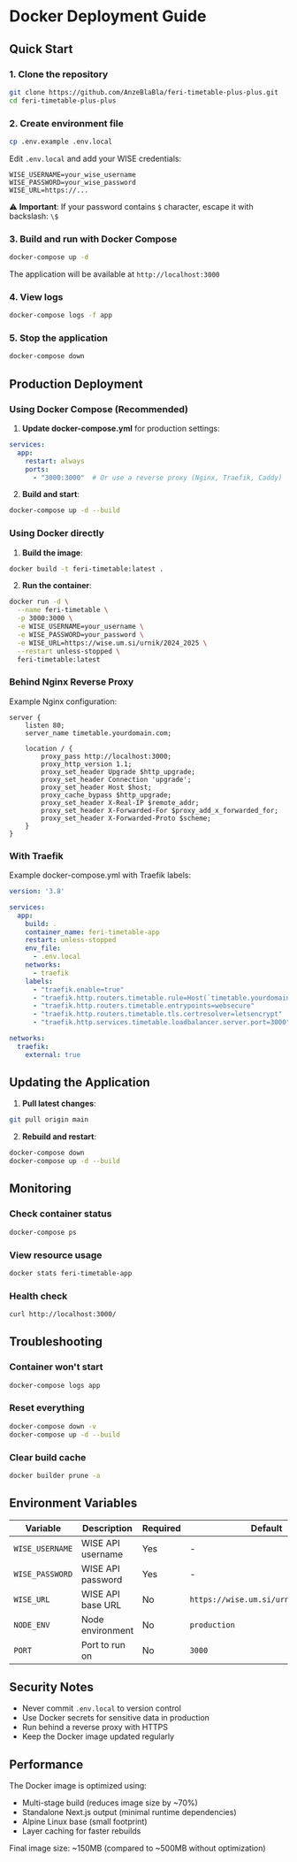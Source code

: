 # Docker Deployment Guide

## Quick Start

### 1. Clone the repository
```bash
git clone https://github.com/AnzeBlaBla/feri-timetable-plus-plus.git
cd feri-timetable-plus-plus
```

### 2. Create environment file
```bash
cp .env.example .env.local
```

Edit `.env.local` and add your WISE credentials:
```env
WISE_USERNAME=your_wise_username
WISE_PASSWORD=your_wise_password
WISE_URL=https://...
```

⚠️ **Important**: If your password contains `$` character, escape it with backslash: `\$`

### 3. Build and run with Docker Compose
```bash
docker-compose up -d
```

The application will be available at `http://localhost:3000`

### 4. View logs
```bash
docker-compose logs -f app
```

### 5. Stop the application
```bash
docker-compose down
```

## Production Deployment

### Using Docker Compose (Recommended)

1. **Update docker-compose.yml** for production settings:
```yaml
services:
  app:
    restart: always
    ports:
      - "3000:3000"  # Or use a reverse proxy (Nginx, Traefik, Caddy)
```

2. **Build and start**:
```bash
docker-compose up -d --build
```

### Using Docker directly

1. **Build the image**:
```bash
docker build -t feri-timetable:latest .
```

2. **Run the container**:
```bash
docker run -d \
  --name feri-timetable \
  -p 3000:3000 \
  -e WISE_USERNAME=your_username \
  -e WISE_PASSWORD=your_password \
  -e WISE_URL=https://wise.um.si/urnik/2024_2025 \
  --restart unless-stopped \
  feri-timetable:latest
```

### Behind Nginx Reverse Proxy

Example Nginx configuration:
```nginx
server {
    listen 80;
    server_name timetable.yourdomain.com;

    location / {
        proxy_pass http://localhost:3000;
        proxy_http_version 1.1;
        proxy_set_header Upgrade $http_upgrade;
        proxy_set_header Connection 'upgrade';
        proxy_set_header Host $host;
        proxy_cache_bypass $http_upgrade;
        proxy_set_header X-Real-IP $remote_addr;
        proxy_set_header X-Forwarded-For $proxy_add_x_forwarded_for;
        proxy_set_header X-Forwarded-Proto $scheme;
    }
}
```

### With Traefik

Example docker-compose.yml with Traefik labels:
```yaml
version: '3.8'

services:
  app:
    build: .
    container_name: feri-timetable-app
    restart: unless-stopped
    env_file:
      - .env.local
    networks:
      - traefik
    labels:
      - "traefik.enable=true"
      - "traefik.http.routers.timetable.rule=Host(`timetable.yourdomain.com`)"
      - "traefik.http.routers.timetable.entrypoints=websecure"
      - "traefik.http.routers.timetable.tls.certresolver=letsencrypt"
      - "traefik.http.services.timetable.loadbalancer.server.port=3000"

networks:
  traefik:
    external: true
```

## Updating the Application

1. **Pull latest changes**:
```bash
git pull origin main
```

2. **Rebuild and restart**:
```bash
docker-compose down
docker-compose up -d --build
```

## Monitoring

### Check container status
```bash
docker-compose ps
```

### View resource usage
```bash
docker stats feri-timetable-app
```

### Health check
```bash
curl http://localhost:3000/
```

## Troubleshooting

### Container won't start
```bash
docker-compose logs app
```

### Reset everything
```bash
docker-compose down -v
docker-compose up -d --build
```

### Clear build cache
```bash
docker builder prune -a
```

## Environment Variables

| Variable | Description | Required | Default |
|----------|-------------|----------|---------|
| `WISE_USERNAME` | WISE API username | Yes | - |
| `WISE_PASSWORD` | WISE API password | Yes | - |
| `WISE_URL` | WISE API base URL | No | `https://wise.um.si/urnik/2024_2025` |
| `NODE_ENV` | Node environment | No | `production` |
| `PORT` | Port to run on | No | `3000` |

## Security Notes

- Never commit `.env.local` to version control
- Use Docker secrets for sensitive data in production
- Run behind a reverse proxy with HTTPS
- Keep the Docker image updated regularly

## Performance

The Docker image is optimized using:
- Multi-stage build (reduces image size by ~70%)
- Standalone Next.js output (minimal runtime dependencies)
- Alpine Linux base (small footprint)
- Layer caching for faster rebuilds

Final image size: ~150MB (compared to ~500MB without optimization)
